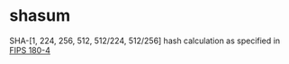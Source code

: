 # shasum

SHA-[1, 224, 256, 512, 512/224, 512/256] hash calculation as specified in [FIPS 180-4](https://csrc.nist.gov/pubs/fips/180-4/upd1/final)
